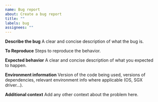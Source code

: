 ```yaml
---
name: Bug report
about: Create a bug report
title: ""
labels: bug
assignees: ""
---
```


**Describe the bug**
A clear and concise description of what the bug is.

**To Reproduce**
Steps to reproduce the behavior.

**Expected behavior**
A clear and concise description of what you expected to happen.

**Environment information**
Version of the code being used, versions of dependencies, relevant environment info where applicable (OS, SGX driver...).

**Additional context**
Add any other context about the problem here.
